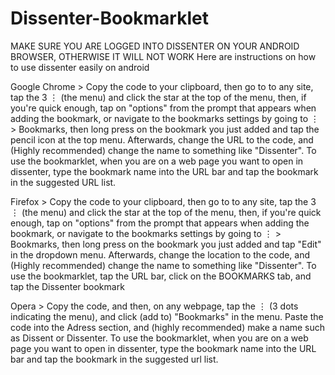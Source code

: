 # Dissenter-Bookmarklet
MAKE SURE YOU ARE LOGGED INTO DISSENTER ON YOUR ANDROID BROWSER, OTHERWISE IT WILL NOT WORK
Here are instructions on how to use dissenter easily on android

Google Chrome > Copy the code to your clipboard, then go to to any site, tap the 3 ⋮ (the menu) and click the star at the top of the menu, then, if you're quick enough, tap on "options"
from the prompt that appears when adding the bookmark, or navigate to the bookmarks settings by going to ⋮ > Bookmarks, then long press
on the bookmark you just added and tap the pencil icon at the top menu. Afterwards, change the URL to the code, and (Highly recommended)
change the name to something like "Dissenter". To use the bookmarklet, when you are on a web page you want to open in dissenter, 
type the bookmark name into the URL bar and tap the bookmark in the suggested URL list.

Firefox > Copy the code to your clipboard, then go to to any site, tap the 3 ⋮ (the menu) and click the star at the top of the menu, then, if you're quick enough, tap on "options"
from the prompt that appears when adding the bookmark, or navigate to the bookmarks settings by going to ⋮ > Bookmarks, then long press
on the bookmark you just added and tap "Edit" in the dropdown menu. Afterwards, change the location to the code, and (Highly recommended)
change the name to something like "Dissenter". To use the bookmarklet, tap the URL bar, click on the BOOKMARKS tab, and tap the Dissenter bookmark

Opera > Copy the code, and then, on any webpage, tap the ⋮ (3 dots indicating the menu), and click (add to) "Bookmarks" in the menu.
Paste the code into the Adress section, and (highly recommended) make a name such as Dissent or Dissenter. 
To use the bookmarklet, when you are on a web page you want to open in dissenter, 
type the bookmark name into the URL bar and tap the bookmark in the suggested url list.
